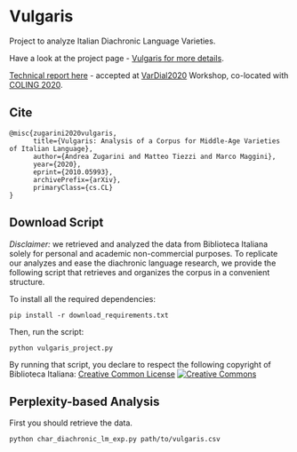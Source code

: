 # Vulgaris
Project to analyze Italian Diachronic Language Varieties.

Have a look at the project page - [Vulgaris for more details](https://sailab.diism.unisi.it/vulgaris/).

[Technical report here](https://arxiv.org/abs/2010.05993) - accepted at [VarDial2020](https://sites.google.com/view/vardial2020/home) Workshop, co-located with [COLING 2020](https://coling2020.org/).

## Cite

```
@misc{zugarini2020vulgaris,
      title={Vulgaris: Analysis of a Corpus for Middle-Age Varieties of Italian Language},
      author={Andrea Zugarini and Matteo Tiezzi and Marco Maggini},
      year={2020},
      eprint={2010.05993},
      archivePrefix={arXiv},
      primaryClass={cs.CL}
}
```

## Download Script



*Disclaimer:* we retrieved and analyzed the data from Biblioteca Italiana solely for personal and academic non-commercial purposes.
To replicate our analyzes and ease the diachronic language research,
we provide the following script that retrieves and organizes the corpus in a convenient structure.


To install all the required dependencies:

```
pip install -r download_requirements.txt
```
Then, run the script:

```
python vulgaris_project.py
```

By running that script, you declare to respect the following copyright of Biblioteca Italiana:
[Creative Common License](http://creativecommons.org/licenses/by-nc-nd/2.0/it/)
[![Creative Commons](https://i.creativecommons.org/l/by-nc-nd/2.0/it/88x31.png)](http://creativecommons.org/licenses/by-nc-nd/2.0/it/)

## Perplexity-based Analysis
First you should retrieve the data.

```
python char_diachronic_lm_exp.py path/to/vulgaris.csv
```